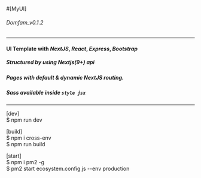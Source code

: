#[MyUI]
###### Domfam_v0.1.2
- - - 
#### UI Template with *NextJS*, *React*, *Express*, *Bootstrap*   
      
##### Structured by using Nextjs(9+) api
##### Pages with default & dynamic NextJS routing.
##### Sass available inside `style jsx`

- - - 
[dev]  
$ npm run dev

[build]  
$ npm i cross-env  
$ npm run build

[start]  
$ npm i pm2 -g  
$ pm2 start ecosystem.config.js --env production
